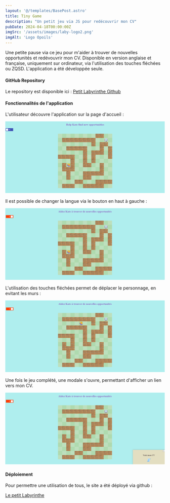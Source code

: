 ```yaml
---
layout: '@/templates/BasePost.astro'
title: Tiny Game
description: "Un petit jeu via JS pour redécouvrir mon CV"
pubDate: 2024-04-18T00:00:00Z
imgSrc: '/assets/images/laby-logo2.png'
imgAlt: 'Logo Opoils'
---
```


Une petite pause via ce jeu pour m'aider à trouver de nouvelles opportunités et redévouvrir mon CV. Disponible en version anglaise et française, uniquement sur ordinateur, via l'utilisation des touches fléchées ou ZQSD. L'application a été développée seule.

#### GitHub Repository

Le repository est disponible ici :  [Petit Labyrinthe Github](https://github.com/Kathleen-Vierstraete/JS-tiny-game "Petit Labyrinthe Github")

#### Fonctionnalités de l'application 

L'utilisateur découvre l'application sur la page d'accueil :

![Tiny Game Homepage](../../../public/assets/images/tiny-game/tinygame-home.png 'Tiny Game Homepage')

Il est possible de changer la langue via le bouton en haut à gauche :

![Tiny Game Language Switch](../../../public/assets/images/tiny-game/tinygame-language.png 'Tiny Game Language Switch')

L'utilisation des touches fléchées permet de déplacer le personnage, en evitant les murs :

![Tiny Game Move](../../../public/assets/images/tiny-game/tinygame-move.png 'Tiny Game Move')

Une fois le jeu complété, une modale s'ouvre, permettant d'afficher un lien vers mon CV.

![Tiny Game Win](../../../public/assets/images/tiny-game/tinygame-win.png 'Tiny Game Win')

#### Déploiement 

Pour permettre une utilisation de tous, le site a été déployé via github : 

[Le petit Labyrinthe](https://kathleen-vierstraete.github.io/JS-tiny-game/ "Le petit Labyrinthe")





